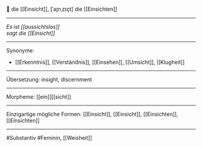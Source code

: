 🔴 die [[Einsicht]], [ˈaɪ̯nˌzɪçt]
die [[Einsichten]]

---
*Es ist [[aussichtslos]]*  
*sagt die [[Einsicht]]*  


---
Synonyme:
- [[Erkenntnis]], [[Verständnis]], [[Einsehen]], [[Umsicht]], [[Klugheit]]

---
Übersetzung: insight, discernment

---
Morpheme:
[[ein]][[sicht]]

---
Einzigartige mögliche Formen: [[Einsicht]], [[Einsicht]], [[Einsichten]], [[Einsichten]]

---
#Substantiv #Feminin, [[Weisheit]]